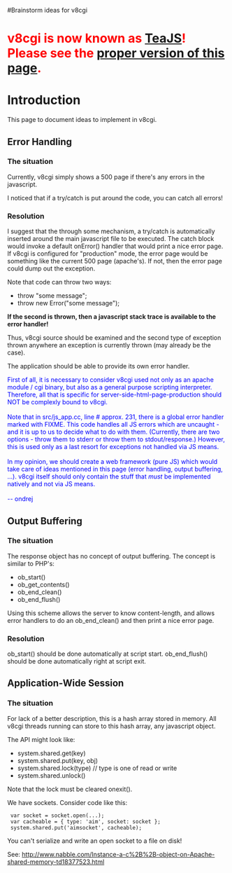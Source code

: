 #Brainstorm ideas for v8cgi
# <font color='red'><b>v8cgi is now known as <a href='http://code.google.com/p/teajs/'>TeaJS</a>! Please see the <a href='http://code.google.com/p/teajs/wiki/Brainstorm'>proper version of this page</a>.</b></font> #

# Introduction #

This page to document ideas to implement in v8cgi.


## Error Handling ##

### The situation ###

Currently, v8cgi simply shows a 500 page if there's any errors in the javascript.

I noticed that if a try/catch is put around the code, you can catch all errors!

### Resolution ###

I suggest that the through some mechanism, a try/catch is automatically inserted around the main javascript file to be executed.  The catch block would invoke a default onError() handler that would print a nice error page.  If v8cgi is configured for "production" mode, the error page would be something like the current 500 page (apache's).  If not, then the error page could dump out the exception.

Note that code can throw two ways:

  * throw "some message";
  * throw new Error("some message");

**If the second is thrown, then a javascript stack trace is available to the error handler!**

Thus, v8cgi source should be examined and the second type of exception thrown anywhere an exception is currently thrown (may already be the case).

The application should be able to provide its own error handler.

<font color='blue'>
First of all, it is necessary to consider v8cgi used not only as an apache module / cgi binary, but also as a general purpose scripting interpreter. Therefore, all that is specific for server-side-html-page-production should NOT be complexly bound to v8cgi.<br>
<br>
Note that in src/js_app.cc, line # approx. 231, there is a global error handler marked with FIXME. This code handles all JS errors which are uncaught - and it is up to us to decide what to do with them. (Currently, there are two options - throw them to stderr or throw them to stdout/response.) However, this is used only as a last resort for exceptions not handled via JS means.<br>
<br>
In my opinion, we should create a web framework (pure JS) which would take care of ideas mentioned in this page (error handling, output buffering, ...). v8cgi itself should only contain the stuff that <i>must</i> be implemented natively and not via JS means.<br>
<br>
-- ondrej<br>
</font>


## Output Buffering ##

### The situation ###

The response object has no concept of output buffering.  The concept is similar to PHP's:
  * ob\_start()
  * ob\_get\_contents()
  * ob\_end\_clean()
  * ob\_end\_flush()

Using this scheme allows the server to know content-length, and allows error handlers to do an ob\_end\_clean() and then print a nice error page.

### Resolution ###

ob\_start() should be done automatically at script start.  ob\_end\_flush() should be done automatically right at script exit.

## Application-Wide Session ##

### The situation ###

For lack of a better description, this is a hash array stored in memory.  All v8cgi threads running can store to this hash array, any javascript object.

The API might look like:

  * system.shared.get(key)
  * system.shared.put(key, obj)
  * system.shared.lock(type) // type is one of read or write
  * system.shared.unlock()

Note that the lock must be cleared onexit().

We have sockets.  Consider code like this:
```
 var socket = socket.open(...);
 var cacheable = { type: 'aim', socket: socket };
 system.shared.put('aimsocket', cacheable);
```

You can't serialize and write an open socket to a file on disk!

See: http://www.nabble.com/Instance-a-c%2B%2B-object-on-Apache-shared-memory-td18377523.html